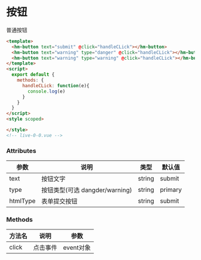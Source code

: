 # 按钮

普通按钮

```html
<template>
  <hm-button text="submit" @click="handleCLick"></hm-button>
  <hm-button text="warning" type="danger" @click="handleCLick"></hm-button>
  <hm-button text="warning" type="warning" @click="handleCLick"></hm-button>
</template>
<script>
  export default {
    methods: {
      handleCLick: function(e){
        console.log(e)
      }
    }
  }
</script>
<style scoped>

</style>
<!-- live-0-0.vue -->
```

### Attributes

| 参数 | 说明 | 类型 | 默认值 |
| ---- | ---- | ---- | ------ |
| text | 按钮文字 | string | submit |
| type | 按钮类型(可选 dangder/warning) | string | primary |
| htmlType | 表单提交按钮 | string | submit |

### Methods

| 方法名 | 说明 | 参数 | 
| ---- | ---- | ---- | 
| click | 点击事件 | event对象 |
